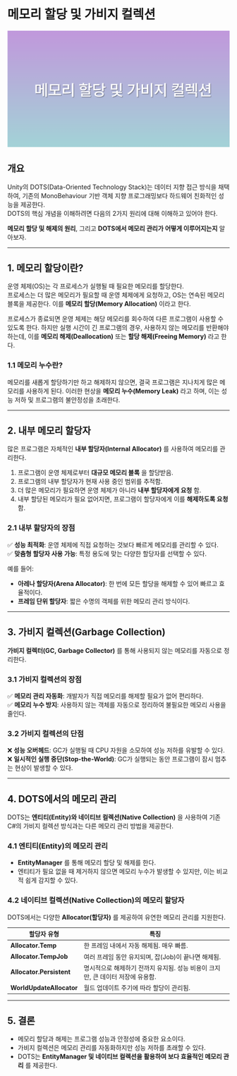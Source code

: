 # 메모리 할당 및 가비지 컬렉션

![개발 이미지](img/MemoryGC.png)

## 개요
Unity의 DOTS(Data-Oriented Technology Stack)는 데이터 지향 접근 방식을 채택하여, 기존의 MonoBehaviour 기반 객체 지향 프로그래밍보다 하드웨어 친화적인 성능을 제공한다.  
DOTS의 핵심 개념을 이해하려면 다음의 2가지 원리에 대해 이해하고 있어야 한다.

**메모리 할당 및 해제의 원리**, 그리고 **DOTS에서 메모리 관리가 어떻게 이루어지는지** 알아보자.

---

## 1. 메모리 할당이란?
운영 체제(OS)는 각 프로세스가 실행될 때 필요한 메모리를 할당한다.  
프로세스는 더 많은 메모리가 필요할 때 운영 체제에게 요청하고, OS는 연속된 메모리 블록을 제공한다. 이를 **메모리 할당(Memory Allocation)** 이라고 한다.  

프로세스가 종료되면 운영 체제는 해당 메모리를 회수하여 다른 프로그램이 사용할 수 있도록 한다. 하지만 실행 시간이 긴 프로그램의 경우, 사용하지 않는 메모리를 반환해야 하는데, 이를 **메모리 해제(Deallocation)** 또는 **할당 해제(Freeing Memory)** 라고 한다.

### 1.1 메모리 누수란?
메모리를 새롭게 할당하기만 하고 해제하지 않으면, 결국 프로그램은 지나치게 많은 메모리를 사용하게 된다. 이러한 현상을 **메모리 누수(Memory Leak)** 라고 하며, 이는 성능 저하 및 프로그램의 불안정성을 초래한다.  

---

## 2. 내부 메모리 할당자
많은 프로그램은 자체적인 **내부 할당자(Internal Allocator)** 를 사용하여 메모리를 관리한다.

1. 프로그램이 운영 체제로부터 **대규모 메모리 블록** 을 할당받음.
2. 프로그램의 내부 할당자가 현재 사용 중인 범위를 추적함.
3. 더 많은 메모리가 필요하면 운영 체제가 아니라 **내부 할당자에게 요청** 함.
4. 내부 할당된 메모리가 필요 없어지면, 프로그램이 할당자에게 이를 **해제하도록 요청** 함.  

### 2.1 내부 할당자의 장점  
✅ **성능 최적화**: 운영 체제에 직접 요청하는 것보다 빠르게 메모리를 관리할 수 있다.  
✅ **맞춤형 할당자 사용 가능**: 특정 용도에 맞는 다양한 할당자를 선택할 수 있다.  

예를 들어:
- **아레나 할당자(Arena Allocator)**: 한 번에 모든 할당을 해제할 수 있어 빠르고 효율적이다.  
- **프레임 단위 할당자**: 짧은 수명의 객체를 위한 메모리 관리 방식이다.  

---

## 3. 가비지 컬렉션(Garbage Collection)  
**가비지 컬렉터(GC, Garbage Collector)** 를 통해 사용되지 않는 메모리를 자동으로 정리한다.  

### 3.1 가비지 컬렉션의 장점  
✅ **메모리 관리 자동화**: 개발자가 직접 메모리를 해제할 필요가 없어 편리하다.  
✅ **메모리 누수 방지**: 사용하지 않는 객체를 자동으로 정리하여 불필요한 메모리 사용을 줄인다.  

### 3.2 가비지 컬렉션의 단점
❌ **성능 오버헤드**: GC가 실행될 때 CPU 자원을 소모하여 성능 저하를 유발할 수 있다.  
❌ **일시적인 실행 중단(Stop-the-World)**: GC가 실행되는 동안 프로그램이 잠시 멈추는 현상이 발생할 수 있다.  

---

## 4. DOTS에서의 메모리 관리  
DOTS는 **엔티티(Entity)와 네이티브 컬렉션(Native Collection)** 을 사용하여 기존 C#의 가비지 컬렉션 방식과는 다른 메모리 관리 방법을 제공한다.  

### 4.1 엔티티(Entity)의 메모리 관리
- **EntityManager** 를 통해 메모리 할당 및 해제를 한다.  
- 엔티티가 필요 없을 때 제거하지 않으면 메모리 누수가 발생할 수 있지만, 이는 비교적 쉽게 감지할 수 있다.  

### 4.2 네이티브 컬렉션(Native Collection)의 메모리 할당자
DOTS에서는 다양한 **Allocator(할당자)** 를 제공하여 유연한 메모리 관리를 지원한다.

| 할당자 유형 | 특징 |
|------------|------|
| **Allocator.Temp** | 한 프레임 내에서 자동 해제됨. 매우 빠름. |
| **Allocator.TempJob** | 여러 프레임 동안 유지되며, 잡(Job)이 끝나면 해제됨. |
| **Allocator.Persistent** | 명시적으로 해제하기 전까지 유지됨. 성능 비용이 크지만, 큰 데이터 저장에 유용함. |
| **WorldUpdateAllocator** | 월드 업데이트 주기에 따라 할당이 관리됨. |

---

## 5. 결론  
- 메모리 할당과 해제는 프로그램 성능과 안정성에 중요한 요소이다.  
- 가비지 컬렉션은 메모리 관리를 자동화하지만 성능 저하를 초래할 수 있다.  
- DOTS는 **EntityManager 및 네이티브 컬렉션을 활용하여 보다 효율적인 메모리 관리** 를 제공한다.

